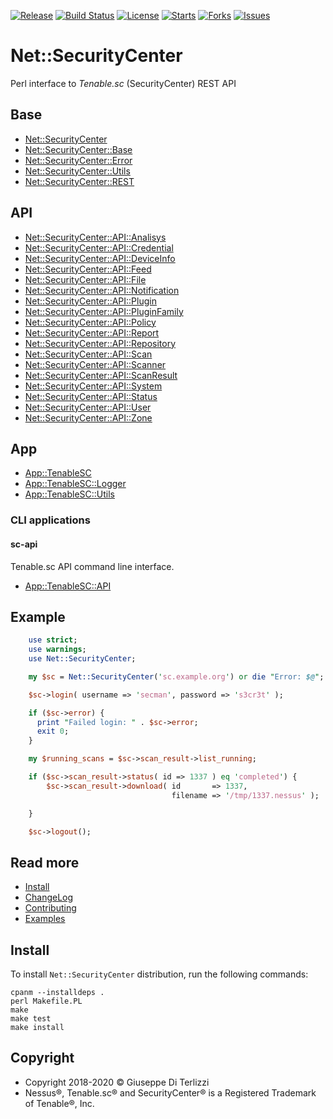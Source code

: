[![Release](https://img.shields.io/github/release/giterlizzi/perl-Net-SecurityCenter.svg)](https://github.com/giterlizzi/perl-Net-SecurityCenter/releases) [![Build Status](https://travis-ci.org/giterlizzi/perl-Net-SecurityCenter.svg)](https://travis-ci.org/giterlizzi/perl-Net-SecurityCenter) [![License](https://img.shields.io/github/license/giterlizzi/perl-Net-SecurityCenter.svg)](https://github.com/giterlizzi/perl-Net-SecurityCenter) [![Starts](https://img.shields.io/github/stars/giterlizzi/perl-Net-SecurityCenter.svg)](https://github.com/giterlizzi/perl-Net-SecurityCenter) [![Forks](https://img.shields.io/github/forks/giterlizzi/perl-Net-SecurityCenter.svg)](https://github.com/giterlizzi/perl-Net-SecurityCenter) [![Issues](https://img.shields.io/github/issues/giterlizzi/perl-Net-SecurityCenter.svg)](https://github.com/giterlizzi/perl-Net-SecurityCenter/issues)

# Net::SecurityCenter

Perl interface to *Tenable.sc* (SecurityCenter) REST API

## Base

 - [Net::SecurityCenter](api/Net-SecurityCenter.md)
 - [Net::SecurityCenter::Base](api/Net-SecurityCenter-Base.md)
 - [Net::SecurityCenter::Error](api/Net-SecurityCenter-Error.md)
 - [Net::SecurityCenter::Utils](api/Net-SecurityCenter-Utils.md)
 - [Net::SecurityCenter::REST](api/Net-SecurityCenter-REST.md)

## API

  - [Net::SecurityCenter::API::Analisys](api/Net-SecurityCenter-API-Analysis.md)
  - [Net::SecurityCenter::API::Credential](api/Net-SecurityCenter-API-Credential.md)
  - [Net::SecurityCenter::API::DeviceInfo](api/Net-SecurityCenter-API-DeviceInfo.md)
  - [Net::SecurityCenter::API::Feed](api/Net-SecurityCenter-API-Feed.md)
  - [Net::SecurityCenter::API::File](api/Net-SecurityCenter-API-File.md)
  - [Net::SecurityCenter::API::Notification](api/Net-SecurityCenter-API-Notification.md)
  - [Net::SecurityCenter::API::Plugin](api/Net-SecurityCenter-API-Plugin.md)
  - [Net::SecurityCenter::API::PluginFamily](api/Net-SecurityCenter-API-PluginFamily.md)
  - [Net::SecurityCenter::API::Policy](api/Net-SecurityCenter-API-Policy.md)
  - [Net::SecurityCenter::API::Report](api/Net-SecurityCenter-API-Report.md)
  - [Net::SecurityCenter::API::Repository](api/Net-SecurityCenter-API-Repository.md)
  - [Net::SecurityCenter::API::Scan](api/Net-SecurityCenter-API-Scan.md)
  - [Net::SecurityCenter::API::Scanner](api/Net-SecurityCenter-API-Scanner.md)
  - [Net::SecurityCenter::API::ScanResult](api/Net-SecurityCenter-API-ScanResult.md)
  - [Net::SecurityCenter::API::System](api/Net-SecurityCenter-API-System.md)
  - [Net::SecurityCenter::API::Status](api/Net-SecurityCenter-API-Status.md)
  - [Net::SecurityCenter::API::User](api/Net-SecurityCenter-API-User.md)
  - [Net::SecurityCenter::API::Zone](api/Net-SecurityCenter-API-Zone.md)

## App

  - [App::TenableSC](api/App-TenableSC.md)
  - [App::TenableSC::Logger](api/App-TenableSC-Logger.md)
  - [App::TenableSC::Utils](api/App-TenableSC-Utils.md)

### CLI applications

#### sc-api

Tenable.sc API command line interface.

  - [App::TenableSC::API](api/App-TenableSC-API.md)



## Example

```.pl
    use strict;
    use warnings;
    use Net::SecurityCenter;

    my $sc = Net::SecurityCenter('sc.example.org') or die "Error: $@";

    $sc->login( username => 'secman', password => 's3cr3t' );

    if ($sc->error) {
      print "Failed login: " . $sc->error;
      exit 0;
    }

    my $running_scans = $sc->scan_result->list_running;

    if ($sc->scan_result->status( id => 1337 ) eq 'completed') {
        $sc->scan_result->download( id       => 1337,
                                    filename => '/tmp/1337.nessus' );

    }

    $sc->logout();
```

## Read more

 - [Install](install.md)
 - [ChangeLog](changes.md)
 - [Contributing](contributing.md)
 - [Examples](examples.md)

## Install

To install `Net::SecurityCenter` distribution, run the following commands:

    cpanm --installdeps .
    perl Makefile.PL
    make
    make test
    make install

## Copyright

 - Copyright 2018-2020 © Giuseppe Di Terlizzi
 - Nessus®, Tenable.sc® and SecurityCenter® is a Registered Trademark of Tenable®, Inc.
